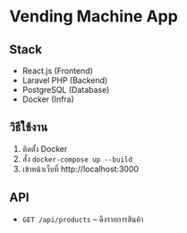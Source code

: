 # Vending Machine App

## Stack
- React.js (Frontend)
- Laravel PHP (Backend)
- PostgreSQL (Database)
- Docker (Infra)

## วิธีใช้งาน

1. ติดตั้ง Docker
2. สั่ง `docker-compose up --build`
3. เข้าหน้าเว็บที่ http://localhost:3000

## API

- `GET /api/products` – ดึงรายการสินค้า
